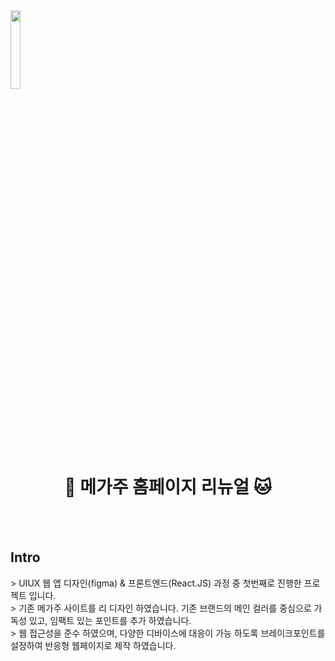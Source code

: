 <!-- markdownlint-disable MD033 -->
<img src="./assets/imag/megazoo-logo.png" width="18%">

<h1 align="center"> 🐶 메가주 홈페이지 리뉴얼 🐱 </h1>
<br>
<br>

<h2>Intro</h2>
> UIUX 웹 앱 디자인(figma) & 프론트엔드(React.JS) 과정 중 첫번째로 진행한 프로젝트 입니다. <br/>
> 기존 메가주 사이트를 리 디자인 하였습니다. 기존 브랜드의 메인 컬러를 중심으로 가독성 있고, 임팩트 있는 포인트를 추가 하였습니다. <br/>
> 웹 접근성을 준수 하였으며, 다양한 디바이스에 대응이 가능 하도록 브레이크포인트를 설정하여 반응형 웹페이지로 제작 하였습니다. <br/>



